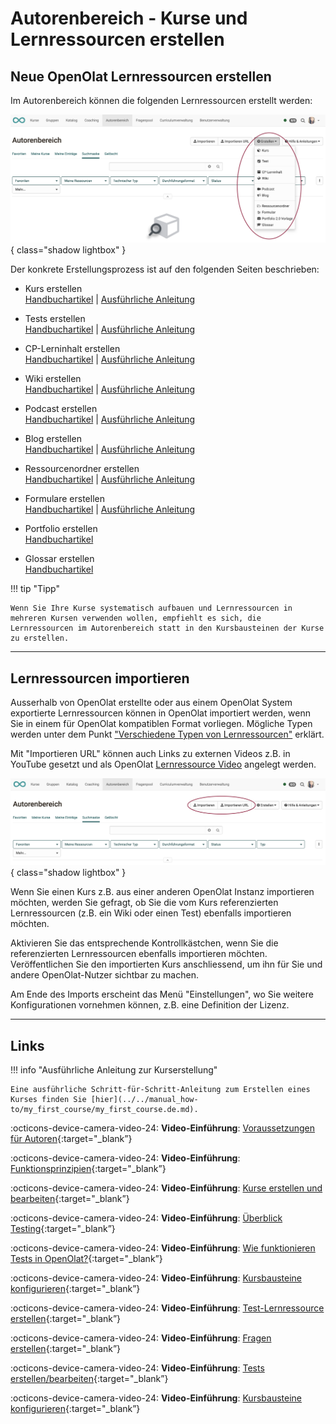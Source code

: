 # Autorenbereich - Kurse und Lernressourcen erstellen

##  Neue OpenOlat Lernressourcen erstellen

Im Autorenbereich können die folgenden Lernressourcen erstellt werden:

![autorenbereich_erstellen_v1_de.png](assets/autorenbereich_erstellen_v1_de.png){ class="shadow lightbox" }


Der konkrete Erstellungsprozess ist auf den folgenden Seiten beschrieben:

* Kurs erstellen <br>
[Handbuchartikel](../learningresources/Creating_Course.de.md) | [Ausführliche Anleitung](../../manual_how-to/my_first_course/my_first_course.de.md)

* Tests erstellen<br>
[Handbuchartikel](../learningresources/Test.de.md) | [Ausführliche Anleitung](../../manual_how-to/test_creation_procedure/test_creation_procedure.de.md)

* CP-Lerninhalt erstellen<br>
[Handbuchartikel](../learningresources/CP_Editor.de.md) | [Ausführliche Anleitung](../../manual_how-to/content_package/content_package.de.md)

* Wiki erstellen <br>
[Handbuchartikel](../learningresources/Wiki.de.md) | [Ausführliche Anleitung](../../manual_how-to/wikis/wikis.de.md)

* Podcast erstellen <br>
[Handbuchartikel](../learningresources/Podcast.de.md) | [Ausführliche Anleitung](../../manual_how-to/podcast/podcast.de.md)

* Blog erstellen<br>
[Handbuchartikel](../learningresources/Blog.de.md) | [Ausführliche Anleitung](../../manual_how-to/blog/blog.de.md)

* Ressourcenordner erstellen<br>
[Handbuchartikel](../learningresources/Resource_Folder.de.md) | [Ausführliche Anleitung](../../manual_how-to/multiple_use/multiple_use.de.md)

* Formulare erstellen <br>
[Handbuchartikel](../learningresources/Form.de.md)  | [Ausführliche Anleitung](../../manual_how-to/create_a_form/create_a_form.de.md)

* Portfolio erstellen<br>
[Handbuchartikel](../learningresources/Portfolio_template_Creation.de.md)

* Glossar erstellen<br>
[Handbuchartikel](../learningresources/Glossary.de.md) 


!!! tip "Tipp"

    Wenn Sie Ihre Kurse systematisch aufbauen und Lernressourcen in mehreren Kursen verwenden wollen, empfiehlt es sich, die Lernressourcen im Autorenbereich statt in den Kursbausteinen der Kurse zu erstellen.


---

##  Lernressourcen importieren

Ausserhalb von OpenOlat erstellte oder aus einem OpenOlat System exportierte Lernressourcen können in OpenOlat importiert werden, wenn Sie in einem für OpenOlat kompatiblen Format vorliegen. Mögliche Typen werden unter dem Punkt ["Verschiedene Typen von Lernressourcen"](../learningresources/index.de.md) erklärt.

Mit "Importieren URL" können auch Links zu externen Videos z.B. in YouTube gesetzt und als OpenOlat [Lernressource Video](../learningresources/Learning_resource_Video.de.md) angelegt werden.

![autorenbereich_importieren_v1_de.png](assets/autorenbereich_importieren_v1_de.png){ class="shadow lightbox" }

Wenn Sie einen Kurs z.B. aus einer anderen OpenOlat Instanz importieren möchten, werden Sie gefragt, ob Sie die vom Kurs referenzierten Lernressourcen (z.B. ein Wiki oder einen Test) ebenfalls importieren möchten. 

Aktivieren Sie das entsprechende Kontrollkästchen, wenn Sie die referenzierten Lernressourcen ebenfalls importieren möchten. Veröffentlichen Sie den importierten Kurs anschliessend, um ihn für Sie und andere OpenOlat-Nutzer sichtbar zu machen.

Am Ende des Imports erscheint das Menü "Einstellungen", wo Sie weitere Konfigurationen vornehmen können, z.B. eine Definition der Lizenz.

---

##  Links

!!! info "Ausführliche Anleitung zur Kurserstellung"

    Eine ausführliche Schritt-für-Schritt-Anleitung zum Erstellen eines Kurses finden Sie [hier](../../manual_how-to/my_first_course/my_first_course.de.md).


:octicons-device-camera-video-24: **Video-Einführung**: [Voraussetzungen für Autoren](<https://www.youtube.com/embed/L0jc_LBKXLE>){:target="_blank”}

:octicons-device-camera-video-24: **Video-Einführung**: [Funktionsprinzipien](<https://www.youtube.com/embed/M-JkSAFN298>){:target="_blank”}

:octicons-device-camera-video-24: **Video-Einführung**: [Kurse erstellen und bearbeiten](<https://www.youtube.com/embed/SfOSyDG0qvE>){:target="_blank”}

:octicons-device-camera-video-24: **Video-Einführung**: [Überblick Testing](<https://www.youtube.com/embed/fkqH41-8CaI>){:target="_blank”}

:octicons-device-camera-video-24: **Video-Einführung**: [Wie funktionieren Tests in OpenOlat?](<https://www.youtube.com/embed/M0p3UKaEOlg>){:target="_blank”}

:octicons-device-camera-video-24: **Video-Einführung**: [Kursbausteine konfigurieren](<https://www.youtube.com/embed/SAkzzoOQEoQ>){:target="_blank”}

:octicons-device-camera-video-24: **Video-Einführung**: [Test-Lernressource erstellen](<https://www.youtube.com/embed/WUs-upCf2tQ>){:target="_blank”}

:octicons-device-camera-video-24: **Video-Einführung**: [Fragen erstellen](<https://www.youtube.com/embed/2ZrINPQ6tYw>){:target="_blank”}

:octicons-device-camera-video-24: **Video-Einführung**: [Tests erstellen/bearbeiten](<https://www.youtube.com/embed/eNNdDdQDlfs>){:target="_blank”}

:octicons-device-camera-video-24: **Video-Einführung**: [Kursbausteine konfigurieren](<https://www.youtube.com/embed/SAkzzoOQEoQ>){:target="_blank”}

